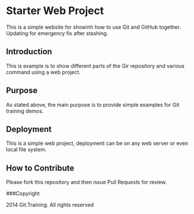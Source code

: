 # Starter Web Project

This is a simple website for showinh how to use Git and GitHub together.
Updating for emergency fix after stashing. 

## Introduction

This is example is to show different parts of the Gir repository and various command using a web project.

## Purpose

As stated above, the main purpose is to provide simple examples for Git training demos. 

## Deployment
 
This is a simple web project, deployment can be on any web server or even local file system.

## How to Contribute 

Please fork this repository and then issue Pull Requests for review.

###Copyright

2014 Git.Training. All rights reserved 


